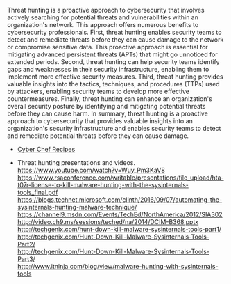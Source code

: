Threat hunting is a proactive approach to cybersecurity that involves actively searching for potential threats and vulnerabilities within an organization's network. This approach offers numerous benefits to cybersecurity professionals. First, threat hunting enables security teams to detect and remediate threats before they can cause damage to the network or compromise sensitive data. This proactive approach is essential for mitigating advanced persistent threats (APTs) that might go unnoticed for extended periods. Second, threat hunting can help security teams identify gaps and weaknesses in their security infrastructure, enabling them to implement more effective security measures. Third, threat hunting provides valuable insights into the tactics, techniques, and procedures (TTPs) used by attackers, enabling security teams to develop more effective countermeasures. Finally, threat hunting can enhance an organization's overall security posture by identifying and mitigating potential threats before they can cause harm. In summary, threat hunting is a proactive approach to cybersecurity that provides valuable insights into an organization's security infrastructure and enables security teams to detect and remediate potential threats before they can cause damage.  

* [Cyber Chef Recipes](https://github.com/mattnotmax/cyberchef-recipes)  

* Threat hunting presentations and videos.  
https://www.youtube.com/watch?v=Wuy_Pm3KaV8  
https://www.rsaconference.com/writable/presentations/file_upload/hta-t07r-license-to-kill-malware-hunting-with-the-sysinternals-tools_final.pdf  
https://blogs.technet.microsoft.com/clinth/2016/09/07/automating-the-sysinternals-hunting-malware-technique/  
https://channel9.msdn.com/Events/TechEd/NorthAmerica/2012/SIA302  
http://video.ch9.ms/sessions/teched/na/2014/DCIM-B368.pptx  
http://techgenix.com/hunt-down-kill-malware-sysinternals-tools-part1/  
http://techgenix.com/Hunt-Down-Kill-Malware-Sysinternals-Tools-Part2/  
http://techgenix.com/Hunt-Down-Kill-Malware-Sysinternals-Tools-Part3/  
http://www.itninja.com/blog/view/malware-hunting-with-sysinternals-tools  

